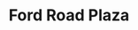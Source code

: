 ---
title: Ford Road Plaza
phone: (408) 224-0108
website: http://www.edenhousing.org/property/ford-road-plaza
management: Eden Housing Management, Inc.
tags: []
---